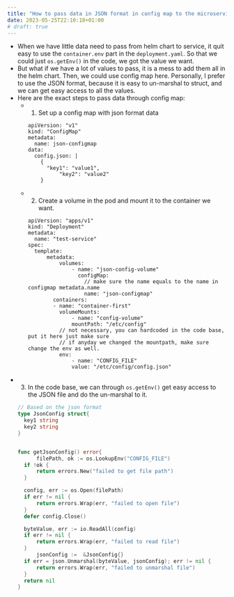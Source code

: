 ```yaml
---
title: "How to pass data in JSON format in config map to the microservice"
date: 2023-05-25T22:10:18+01:00
# draft: true
---
```


- When we have little data need to pass from helm chart to service, it quit easy to use the `container.env` part in the `deployment.yaml`. So that we could just `os.getEnv()` in the code, we got the value we want.
- But what if we have a lot of values to pass, it is a mess to add them all in the helm chart. Then, we could use config map here. Personally, I prefer to use the JSON format, because it is easy to un-marshal to struct, and we can get easy access to all the values.
- Here are the exact steps to pass data through config map:
	- 1. Set up a config map with json format data
	  ```helm
	  apiVersion: "v1"
	  kind: "ConfigMap"
	  metadata:
	    name: json-configmap
	  data:
	    config.json: |
	      {
	      	"key1": "value1",
	        	"key2": "value2"
	      }
	  ```
	- 2. Create a volume in the pod and mount it to the container we want.
	  ```helm
	  apiVersion: "apps/v1"
	  kind: "Deployment"
	  metadata:
	    name: "test-service"
	  spec:
	  	template:
	      	metadata:
	            volumes:
	                - name: "json-config-volume"
	                  configMap:
	                    // make sure the name equals to the name in configmap metadata.name
	                    name: "json-configmap"
	          containers:
	          - name: "container-first"
	            volumeMounts:
	            	- name: "config-volume"
	                mountPath: "/etc/config"
	            // not necessary, you can hardcoded in the code base, put it here just make sure
	            // if anyday we changed the mountpath, make sure change the env as well.
	            env:
	            	- name: "CONFIG_FILE"
	                value: "/etc/config/config.json"

	  ```
- 3. In the code base, we can through `os.getEnv()` get easy access to the JSON file and do the un-marshal to it.
  ```go
  // Based on the json format
  type JsonConfig struct{
    key1 string
    key2 string
  }


  func getJsonConfig() error{
    	filePath, ok := os.LookupEnv("CONFIG_FILE")
  	if !ok {
  		return errors.New("failed to get file path")
  	}

  	config, err := os.Open(filePath)
  	if err != nil {
  		return errors.Wrap(err, "failed to open file")
  	}
  	defer config.Close()

  	byteValue, err := io.ReadAll(config)
  	if err != nil {
  		return errors.Wrap(err, "failed to read file")
  	}
    	jsonConfig :=  &JsonConfig{}
  	if err = json.Unmarshal(byteValue, jsonConfig); err != nil {
  		return errors.Wrap(err, "failed to unmarshal file")
  	}
  	return nil
  }
  ```
